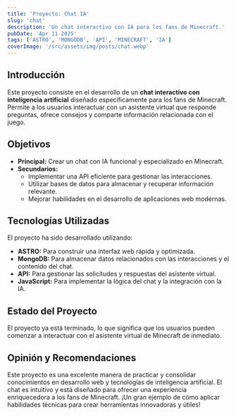 ```yaml
---
title: 'Proyecto: Chat IA'
slug: 'chat'
description: 'Un chat interactivo con IA para los fans de Minecraft.'
pubDate: 'Apr 11 2025'
tags: ['ASTRO', 'MONGODB', 'API', 'MINECRAFT', 'IA']
coverImage: '/src/assets/img/posts/chat.webp'
---
```


## Introducción

Este proyecto consiste en el desarrollo de un **chat interactivo con inteligencia artificial** diseñado específicamente para los fans de Minecraft. Permite a los usuarios interactuar con un asistente virtual que responde preguntas, ofrece consejos y comparte información relacionada con el juego.

## Objetivos

- **Principal:** Crear un chat con IA funcional y especializado en Minecraft.
- **Secundarios:**
  - Implementar una API eficiente para gestionar las interacciones.
  - Utilizar bases de datos para almacenar y recuperar información relevante.
  - Mejorar habilidades en el desarrollo de aplicaciones web modernas.

## Tecnologías Utilizadas

El proyecto ha sido desarrollado utilizando:

- **ASTRO:** Para construir una interfaz web rápida y optimizada.
- **MongoDB:** Para almacenar datos relacionados con las interacciones y el contenido del chat.
- **API:** Para gestionar las solicitudes y respuestas del asistente virtual.
- **JavaScript:** Para implementar la lógica del chat y la integración con la IA.

## Estado del Proyecto

El proyecto ya está terminado, lo que significa que los usuarios pueden comenzar a interactuar con el asistente virtual de Minecraft de inmediato.

## Opinión y Recomendaciones

Este proyecto es una excelente manera de practicar y consolidar conocimientos en desarrollo web y tecnologías de inteligencia artificial. El chat es intuitivo y está diseñado para ofrecer una experiencia enriquecedora a los fans de Minecraft. ¡Un gran ejemplo de cómo aplicar habilidades técnicas para crear herramientas innovadoras y útiles!
